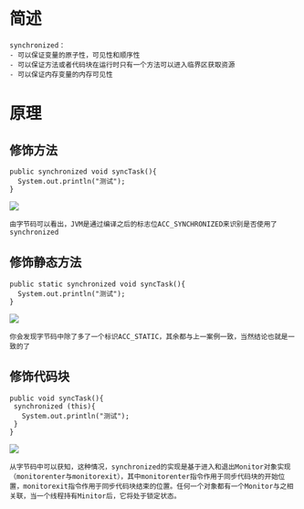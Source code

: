 # 简述
```
synchronized：
- 可以保证变量的原子性，可见性和顺序性
- 可以保证方法或者代码块在运行时只有一个方法可以进入临界区获取资源
- 可以保证内存变量的内存可见性
```
# 原理
## 修饰方法
```
public synchronized void syncTask(){
  System.out.println("测试");
}
```
![](https://agam-blog-image.oss-cn-hangzhou.aliyuncs.com/877cdc7177346fbdbe5ca658d69fe70063a.jpg)
```
由字节码可以看出，JVM是通过编译之后的标志位ACC_SYNCHRONIZED来识别是否使用了synchronized
```
## 修饰静态方法
```
public static synchronized void syncTask(){
  System.out.println("测试");
}
```
![](https://agam-blog-image.oss-cn-hangzhou.aliyuncs.com/6797438e9d996a810f314d4fc1d8983d090.jpg)
```
你会发现字节码中除了多了一个标识ACC_STATIC，其余都与上一案例一致，当然结论也就是一致的了
```
## 修饰代码块
```
public void syncTask(){
 synchronized (this){
   System.out.println("测试");
 }
}
```
![](https://agam-blog-image.oss-cn-hangzhou.aliyuncs.com/e4e6f5949498d2206ad3064656190c2174a.jpg)
```
从字节码中可以获知，这种情况，synchronized的实现是基于进入和退出Monitor对象实现（monitorenter与monitorexit），其中monitorenter指令作用于同步代码块的开始位置，monitorexit指令作用于同步代码块结束的位置。任何一个对象都有一个Monitor与之相关联，当一个线程持有Minitor后，它将处于锁定状态。
```